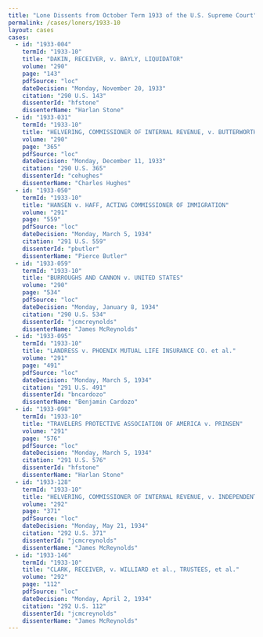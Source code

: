```yaml
---
title: "Lone Dissents from October Term 1933 of the U.S. Supreme Court"
permalink: /cases/loners/1933-10
layout: cases
cases:
  - id: "1933-004"
    termId: "1933-10"
    title: "DAKIN, RECEIVER, v. BAYLY, LIQUIDATOR"
    volume: "290"
    page: "143"
    pdfSource: "loc"
    dateDecision: "Monday, November 20, 1933"
    citation: "290 U.S. 143"
    dissenterId: "hfstone"
    dissenterName: "Harlan Stone"
  - id: "1933-031"
    termId: "1933-10"
    title: "HELVERING, COMMISSIONER OF INTERNAL REVENUE, v. BUTTERWORTH et al., TRUSTEE"
    volume: "290"
    page: "365"
    pdfSource: "loc"
    dateDecision: "Monday, December 11, 1933"
    citation: "290 U.S. 365"
    dissenterId: "cehughes"
    dissenterName: "Charles Hughes"
  - id: "1933-050"
    termId: "1933-10"
    title: "HANSEN v. HAFF, ACTING COMMISSIONER OF IMMIGRATION"
    volume: "291"
    page: "559"
    pdfSource: "loc"
    dateDecision: "Monday, March 5, 1934"
    citation: "291 U.S. 559"
    dissenterId: "pbutler"
    dissenterName: "Pierce Butler"
  - id: "1933-059"
    termId: "1933-10"
    title: "BURROUGHS AND CANNON v. UNITED STATES"
    volume: "290"
    page: "534"
    pdfSource: "loc"
    dateDecision: "Monday, January 8, 1934"
    citation: "290 U.S. 534"
    dissenterId: "jcmcreynolds"
    dissenterName: "James McReynolds"
  - id: "1933-095"
    termId: "1933-10"
    title: "LANDRESS v. PHOENIX MUTUAL LIFE INSURANCE CO. et al."
    volume: "291"
    page: "491"
    pdfSource: "loc"
    dateDecision: "Monday, March 5, 1934"
    citation: "291 U.S. 491"
    dissenterId: "bncardozo"
    dissenterName: "Benjamin Cardozo"
  - id: "1933-098"
    termId: "1933-10"
    title: "TRAVELERS PROTECTIVE ASSOCIATION OF AMERICA v. PRINSEN"
    volume: "291"
    page: "576"
    pdfSource: "loc"
    dateDecision: "Monday, March 5, 1934"
    citation: "291 U.S. 576"
    dissenterId: "hfstone"
    dissenterName: "Harlan Stone"
  - id: "1933-128"
    termId: "1933-10"
    title: "HELVERING, COMMISSIONER OF INTERNAL REVENUE, v. INDEPENDENT LIFE INSURANCE CO."
    volume: "292"
    page: "371"
    pdfSource: "loc"
    dateDecision: "Monday, May 21, 1934"
    citation: "292 U.S. 371"
    dissenterId: "jcmcreynolds"
    dissenterName: "James McReynolds"
  - id: "1933-146"
    termId: "1933-10"
    title: "CLARK, RECEIVER, v. WILLIARD et al., TRUSTEES, et al."
    volume: "292"
    page: "112"
    pdfSource: "loc"
    dateDecision: "Monday, April 2, 1934"
    citation: "292 U.S. 112"
    dissenterId: "jcmcreynolds"
    dissenterName: "James McReynolds"
---
```

